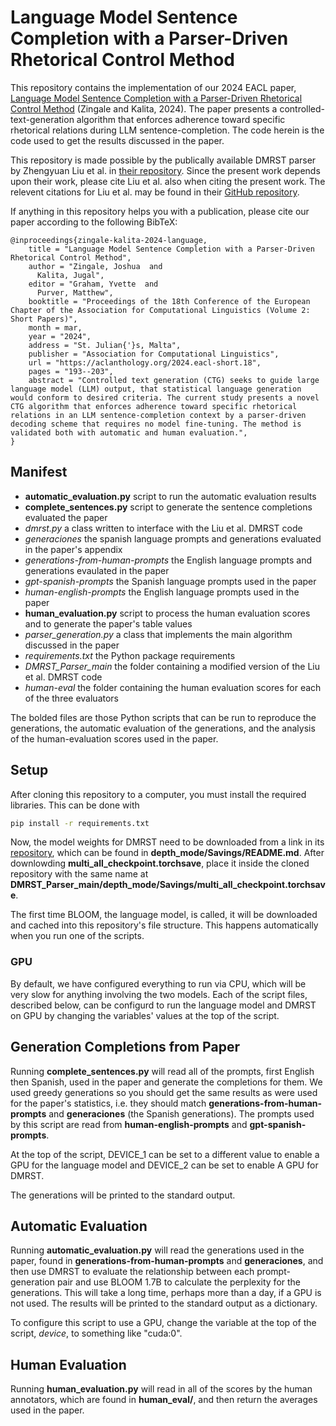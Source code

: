 # Language Model Sentence Completion with a Parser-Driven Rhetorical Control Method

This repository contains the implementation of our 2024 EACL paper, [Language Model Sentence Completion with a Parser-Driven Rhetorical Control Method](https://aclanthology.org/2024.eacl-short.18/) (Zingale and Kalita, 2024).
The paper presents a controlled-text-generation algorithm that enforces adherence toward specific rhetorical relations during LLM sentence-completion.
The code herein is the code used to get the results discussed in the paper.

This repository is made possible by the publically available DMRST parser by Zhengyuan Liu et al. in [their repository](https://github.com/seq-to-mind/DMRST_Parser).
Since the present work depends upon their work, please cite Liu et al. also when citing the present work. The relevent citations for Liu et al. may be found in their [GitHub repository](https://github.com/seq-to-mind/DMRST_Parser).

If anything in this repository helps you with a publication, please cite our paper according to the following BibTeX:
```
@inproceedings{zingale-kalita-2024-language,
    title = "Language Model Sentence Completion with a Parser-Driven Rhetorical Control Method",
    author = "Zingale, Joshua  and
      Kalita, Jugal",
    editor = "Graham, Yvette  and
      Purver, Matthew",
    booktitle = "Proceedings of the 18th Conference of the European Chapter of the Association for Computational Linguistics (Volume 2: Short Papers)",
    month = mar,
    year = "2024",
    address = "St. Julian{'}s, Malta",
    publisher = "Association for Computational Linguistics",
    url = "https://aclanthology.org/2024.eacl-short.18",
    pages = "193--203",
    abstract = "Controlled text generation (CTG) seeks to guide large language model (LLM) output, that statistical language generation would conform to desired criteria. The current study presents a novel CTG algorithm that enforces adherence toward specific rhetorical relations in an LLM sentence-completion context by a parser-driven decoding scheme that requires no model fine-tuning. The method is validated both with automatic and human evaluation.",
}
```

## Manifest
- **automatic_evaluation.py** script to run the automatic evaluation results
- **complete_sentences.py** script to generate the sentence completions evaluated the paper
- *dmrst.py* a class written to interface with the Liu et al. DMRST code
- *generaciones* the spanish language prompts and generations evaluated in the paper's appendix
- *generations-from-human-prompts* the English language prompts and generations evaulated in the paper
- *gpt-spanish-prompts* the Spanish language prompts used in the paper
- *human-english-prompts* the English language prompts used in the paper
- **human_evaluation.py** script to process the human evaluation scores and to generate the paper's table values
- *parser_generation.py* a class that implements the main algorithm discussed in the paper
- *requirements.txt* the Python package requirements
- *DMRST_Parser_main* the folder containing a modified version of the Liu et al. DMRST code
- *human-eval* the folder containing the human evaluation scores for each of the three evaluators

The bolded files are those Python scripts that can be run to reproduce the generations, the automatic evaluation of the generations, and the analysis of the human-evaluation scores used in the paper.


## Setup
After cloning this repository to a computer, you must install the required libraries.
This can be done with

```bash
pip install -r requirements.txt
```

Now, the model weights for DMRST need to be downloaded from a link in its [repository](https://github.com/seq-to-mind/DMRST_Parser), which can be found in **depth_mode/Savings/README.md**. After downlowding **multi_all_checkpoint.torchsave**, place it inside the cloned repository with the same name at **DMRST_Parser_main/depth_mode/Savings/multi_all_checkpoint.torchsave**.

The first time BLOOM, the language model, is called, it will be downloaded and cached into this repository's file structure.
This happens automatically when you run one of the scripts.

### GPU
By default, we have configured everything to run via CPU, which will be very slow for anything involving the two models.
Each of the script files, described below, can be configurd to run the language model and DMRST on GPU by changing the variables' values at the top of the script.

## Generation Completions from Paper
Running **complete_sentences.py** will read all of the prompts, first English then Spanish, used in the paper and generate the completions for them.
We used greedy generations so you should get the same results as were used for the paper's statistics, i.e. they should match **generations-from-human-prompts** and **generaciones** (the Spanish generations). The prompts used by this script are read from **human-english-prompts** and **gpt-spanish-prompts**.

At the top of the script, DEVICE_1 can be set to a different value to enable a GPU for the language model and DEVICE_2 can be set to enable A GPU for DMRST.

The generations will be printed to the standard output.

## Automatic Evaluation
Running **automatic_evaluation.py** will read the generations used in the paper, found in **generations-from-human-prompts** and **generaciones**, and then use DMRST to evaluate the relationship between each prompt-generation pair and use BLOOM 1.7B to calculate the perplexity for the generations. This will take a long time, perhaps more than a day, if a GPU is not used.
The results will be printed to the standard output as a dictionary.

To configure this script to use a GPU, change the variable at the top of the script, *device*, to something like "cuda:0".


## Human Evaluation
Running **human_evaluation.py** will read in all of the scores by the human annotators, which are found in **human_eval/**, and then return the averages used in the paper.
